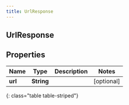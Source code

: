 ```yaml
---
title: UrlResponse
---
```

## UrlResponse

## Properties

|Name | Type | Description | Notes|
|------------ | ------------- | ------------- | -------------|
| **url** | **String** |  | [optional] |
{: class="table table-striped"}


